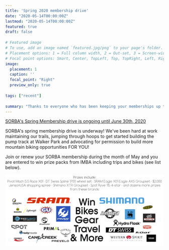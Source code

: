 ```yaml
---
title: 'Spring 2020 membership drive'
date: "2020-05-14T00:00:00Z"
lastmod: "2020-05-14T00:00:00Z"
featured: true
draft: false

# Featured image
# To use, add an image named `featured.jpg/png` to your page's folder.
# Placement options: 1 = Full column width, 2 = Out-set, 3 = Screen-width
# Focal point options: Smart, Center, TopLeft, Top, TopRight, Left, Right, BottomLeft, Bottom, BottomRight
image:
  placement: 1
  caption: ''
  focal_point: "Right"
  preview_only: true
  
tags: ["recent"]

summary: "Thanks to everyone who has been keeping your memberships up to date, we appreciate you!"
---
```


[SORBA's Spring Membership drive is ongoing until June 30th, 2020](https://www.imba.com/membership-drive-rules)

SORBA's spring membership drive is underway! We've been hard at work maintaining our trails, jumping through hoops to get started building the pump track at Walker Park and advocating for permission to build more mountain biking opportunities FOR YOU!

Join or renew your SORBA membership during the month of May and you are entered to win prize packs from IMBA including trips and bikes (see list below).

![](featured.jpg)
